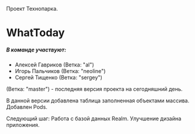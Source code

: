 Проект Технопарка.
# WhatToday

##### В команде участвуют:
* Алексей Гавриков (Ветка: "al")
* Игорь Пальчиков (Ветка: "neoline")
* Сергей Тищенко (Ветка: "sergey")

(Ветка: "master") - последняя версия проекта на сегодняшний день.

В данной версии добавлена таблица заполненная объектами массива. Добавлен Pods.

Следующий шаг: Работа с базой данных Realm.  Улучшение дизайна приложения.
